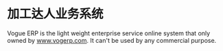 # 加工达人业务系统
Vogue ERP is the light weight enterprise service online system that only owned by www.vogerp.com. It can't be used by any commercial purpose. 
